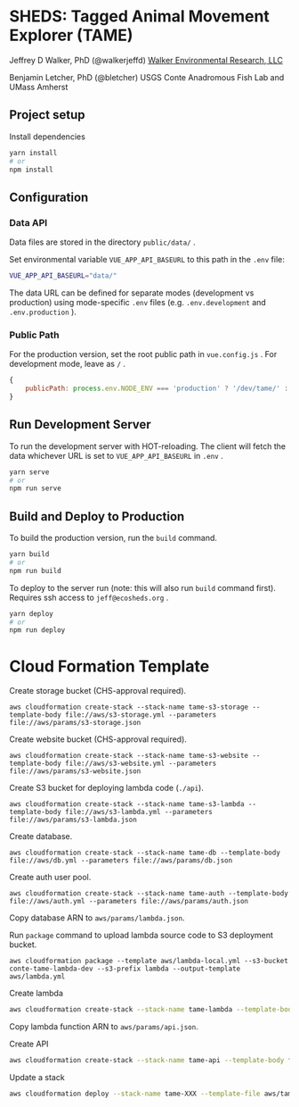 # SHEDS: Tagged Animal Movement Explorer (TAME)

Jeffrey D Walker, PhD (@walkerjeffd)
[Walker Environmental Research, LLC](https://walkerenvres.com)

Benjamin Letcher, PhD (@bletcher)
USGS Conte Anadromous Fish Lab and UMass Amherst

## Project setup

Install dependencies

``` sh
yarn install
# or
npm install
```

## Configuration

### Data API

Data files are stored in the directory `public/data/` .

Set environmental variable `VUE_APP_API_BASEURL` to this path in the `.env` file:

``` sh
VUE_APP_API_BASEURL="data/"
```

The data URL can be defined for separate modes (development vs production) using mode-specific `.env` files (e.g. `.env.development` and `.env.production` ).

### Public Path

For the production version, set the root public path in `vue.config.js` . For development mode, leave as `/` .

``` js
{
    publicPath: process.env.NODE_ENV === 'production' ? '/dev/tame/' : '/'
}
```

## Run Development Server

To run the development server with HOT-reloading. The client will fetch the data whichever URL is set to `VUE_APP_API_BASEURL` in `.env` .

``` sh
yarn serve
# or
npm run serve
```

## Build and Deploy to Production

To build the production version, run the `build` command.

``` sh
yarn build
# or
npm run build
```

To deploy to the server run (note: this will also run `build` command first). Requires ssh access to `jeff@ecosheds.org` .

``` sh
yarn deploy
# or
npm run deploy
```

# Cloud Formation Template

Create storage bucket (CHS-approval required).

```
aws cloudformation create-stack --stack-name tame-s3-storage --template-body file://aws/s3-storage.yml --parameters file://aws/params/s3-storage.json
```

Create website bucket (CHS-approval required).

```
aws cloudformation create-stack --stack-name tame-s3-website --template-body file://aws/s3-website.yml --parameters file://aws/params/s3-website.json
```

Create S3 bucket for deploying lambda code (`./api`).

```
aws cloudformation create-stack --stack-name tame-s3-lambda --template-body file://aws/s3-lambda.yml --parameters file://aws/params/s3-lambda.json
```

Create database.

```
aws cloudformation create-stack --stack-name tame-db --template-body file://aws/db.yml --parameters file://aws/params/db.json
```

Create auth user pool.

```
aws cloudformation create-stack --stack-name tame-auth --template-body file://aws/auth.yml --parameters file://aws/params/auth.json
```

Copy database ARN to `aws/params/lambda.json`.

Run `package` command to upload lambda source code to S3 deployment bucket.

```
aws cloudformation package --template aws/lambda-local.yml --s3-bucket conte-tame-lambda-dev --s3-prefix lambda --output-template aws/lambda.yml
```

Create lambda

```sh
aws cloudformation create-stack --stack-name tame-lambda --template-body file://aws/lambda.yml --parameters file://aws/params/lambda.json --capabilities CAPABILITY_NAMED_IAM
```

Copy lambda function ARN to `aws/params/api.json`.

Create API

```sh
aws cloudformation create-stack --stack-name tame-api --template-body file://aws/api.yml --parameters file://aws/params/api.json
```

Update a stack

```sh
aws cloudformation deploy --stack-name tame-XXX --template-file aws/tame-XXX.yml --parameter-overrides XXX=XXX --capabilities XXX
```
